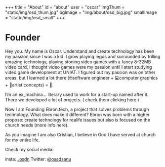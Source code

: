 +++
title = "About"
id = "about"
user = "oscar"
imgThum = "static/img/osd_thum.jpg"
bgImage = "img/about/osd_big.jpg"
smallImage = "static/img/osd_small"
+++
# Founder
Hey you.
My name is Oscar.
Understand and create technology has been my passion since I was a kid. I grow playing legos and surrounded by trilling amazing technology, playing stoning video games with a fancy 8-32MB video card, I thought video games were my passion until I start studying video game development at UNIAT. I figured out my passion was on other areas, but I learned a lot there (🤓software engineer + 💻computer graphics + 🎨artist concepts) = 🤯.

I’m an ex_machina… literary used to work for a start-up named after it. There we developed a lot of projects. ( check them clicking here )

Now I am Founding Ebron.tech, a project that solves problems through technology. What does make it different? Ebron was born with a higher propose: create technology for realife issues but also is focused on the church needs (more Info here).

As you imagine I am also Cristian, I believe in God I have served at church for my entire life.

Check my social media:

insta: [_osdn](https://www.instagram.com/_osdn/)
Twitter: [@osadsanu](https://twitter.com/Osadsanu)

